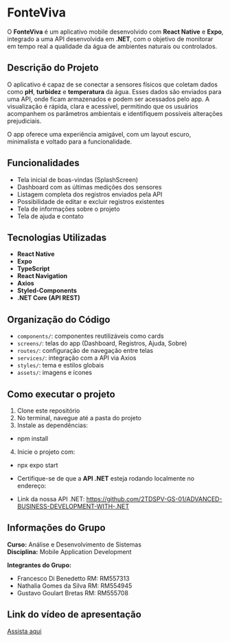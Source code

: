 # FonteViva

O **FonteViva** é um aplicativo mobile desenvolvido com **React Native** e **Expo**, integrado a uma API desenvolvida em **.NET**, com o objetivo de monitorar em tempo real a qualidade da água de ambientes naturais ou controlados.

## Descrição do Projeto

O aplicativo é capaz de se conectar a sensores físicos que coletam dados como **pH**, **turbidez** e **temperatura** da água. Esses dados são enviados para uma API, onde ficam armazenados e podem ser acessados pelo app. A visualização é rápida, clara e acessível, permitindo que os usuários acompanhem os parâmetros ambientais e identifiquem possíveis alterações prejudiciais.

O app oferece uma experiência amigável, com um layout escuro, minimalista e voltado para a funcionalidade.

## Funcionalidades

- Tela inicial de boas-vindas (SplashScreen)
- Dashboard com as últimas medições dos sensores
- Listagem completa dos registros enviados pela API
- Possibilidade de editar e excluir registros existentes
- Tela de informações sobre o projeto
- Tela de ajuda e contato

## Tecnologias Utilizadas

- **React Native**
- **Expo**
- **TypeScript**
- **React Navigation**
- **Axios**
- **Styled-Components**
- **.NET Core (API REST)**

## Organização do Código

- `components/`: componentes reutilizáveis como cards
- `screens/`: telas do app (Dashboard, Registros, Ajuda, Sobre)
- `routes/`: configuração de navegação entre telas
- `services/`: integração com a API via Axios
- `styles/`: tema e estilos globais
- `assets/`: imagens e ícones

## Como executar o projeto

1. Clone este repositório
2. No terminal, navegue até a pasta do projeto
3. Instale as dependências:

- npm install

4. Inicie o projeto com:

- npx expo start

- Certifique-se de que a **API .NET** esteja rodando localmente no endereço:
- Link da nossa API .NET: https://github.com/2TDSPV-GS-01/ADVANCED-BUSINESS-DEVELOPMENT-WITH-.NET

## Informações do Grupo

**Curso:** Análise e Desenvolvimento de Sistemas  
**Disciplina:** Mobile Application Development

**Integrantes do Grupo:**
- Francesco Di Benedetto RM: RM557313
- Nathalia Gomes da Silva RM: RM554945
- Gustavo Goulart Bretas RM: RM555708
  
## Link do vídeo de apresentação

[Assista aqui](https://youtu.be/yJc41Vq_L8Q)
